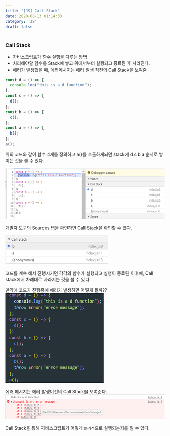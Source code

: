 ```yaml
---
title: "[JS] Call Stack"
date: 2020-08-13 01:14:33
category: 'JS'
draft: false
---
```



### Call Stack

- 자바스크립트가 함수 실행을 다루는 방법
- 처리해야할 함수를 Stack에 쌓고 위에서부터 실행되고 종료된 후 사라진다.
- 에러가 발생했을 때, 에러메시지는 에러 발생 직전의 Call Stack을 보여줌

```javascript
const d = () => {
  console.log("this is a d function");
};
const c = () => {
  d();
};
const b = () => {
  c();
};
const a = () => {
  b();
};
a();
```

위의 코드와 같이 함수 4개를 정의하고 a()를 호출하게되면
stack에 d c b a 순서로 쌓이는 것을 볼 수 있다.

![image](./image/callstack1.png)
  
개발자 도구의 Sources 탭을 확인하면 Call Stack을 확인할 수 있다.

![image](./image/callstack2.png)

코드를 계속 해서 진행시키면 각각의 함수가 실행되고 실행이 종료된 이후에, Call stack에서 차례대로 사라지는 것을 볼 수 있다.

만약에 코드가 진행중에 에러가 발생하면 어떻게 될까??
![image](./image/callstack3.png)

에러 메시지는 에러 발생이전의 Call Stack을 보여준다.
![image](./image/callstack4.png)

Call Stack을 통해 자바스크립트가 어떻게 `동기적`으로 실행되는지를 알 수 있다.